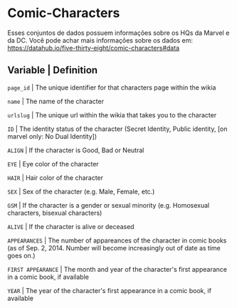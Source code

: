 # Comic-Characters
Esses conjuntos de dados possuem informações sobre os HQs da Marvel e da DC. Você pode achar mais informações sobre os dados em: https://datahub.io/five-thirty-eight/comic-characters#data

## Variable | Definition

`page_id` | The unique identifier for that characters page within the wikia

`name` | The name of the character

`urlslug` | The unique url within the wikia that takes you to the character

`ID` | The identity status of the character (Secret Identity, Public identity, [on marvel only: No Dual Identity])

`ALIGN` | If the character is Good, Bad or Neutral

`EYE` | Eye color of the character

`HAIR` | Hair color of the character

`SEX` | Sex of the character (e.g. Male, Female, etc.)

`GSM` | If the character is a gender or sexual minority (e.g. Homosexual characters, bisexual characters)

`ALIVE` | If the character is alive or deceased

`APPEARANCES` | The number of appareances of the character in comic books (as of Sep. 2, 2014. Number will become increasingly out of date as time goes on.)

`FIRST APPEARANCE` | The month and year of the character's first appearance in a comic book, if available

`YEAR` | The year of the character's first appearance in a comic book, if available

